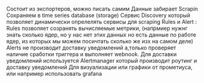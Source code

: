 Состоит из экспортеров, можно писать самим
Данные забирает Scrapin 
Сохраняем в time series database (storage)
Сервис Discovery который позволяет динамически опрелелять сервисы для scraping 
Rules и Alert : Rules позволяет созранять вычисляемые метрики, (напрмиер нужнг знать сколько ядер,
но у нас нет этих данных но есть данные по работе ядер, из которых мы можем посичтать сколько же изх на 
самом деле)
Alerts не производит доставку уведомлений а,только проверяет наличие сработки триггера и выполняет webnook. Для доставки уведомлений используется Alertmanager который производит роутинг и доставку уведомлений
Для визуализации или графики от прометиуса, или например использовать grafana